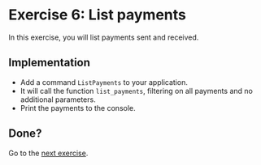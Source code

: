 # Exercise 6: List payments
In this exercise, you will list payments sent and received.

## Implementation
- Add a command `ListPayments` to your application. 
- It will call the function `list_payments`, filtering on all payments and no additional parameters.
- Print the payments to the console.

## Done?
Go to the [next exercise](./07-L402-client.md).
